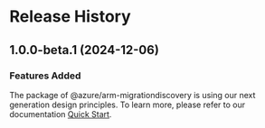 # Release History
    
## 1.0.0-beta.1 (2024-12-06)

### Features Added

The package of @azure/arm-migrationdiscovery is using our next generation design principles. To learn more, please refer to our documentation [Quick Start](https://aka.ms/azsdk/js/mgmt/quickstart).
